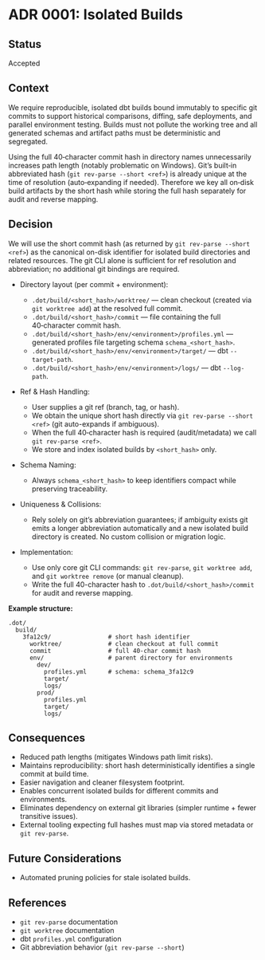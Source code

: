 # ADR 0001: Isolated Builds

## Status

Accepted

## Context

We require reproducible, isolated dbt builds bound immutably to specific git commits to support historical comparisons, diffing, safe deployments, and parallel environment testing. Builds must not pollute the working tree and all generated schemas and artifact paths must be deterministic and segregated.

Using the full 40‑character commit hash in directory names unnecessarily increases path length (notably problematic on Windows). Git’s built‑in abbreviated hash (`git rev-parse --short <ref>`) is already unique at the time of resolution (auto‑expanding if needed). Therefore we key all on‑disk build artifacts by the short hash while storing the full hash separately for audit and reverse mapping.

## Decision

We will use the short commit hash (as returned by `git rev-parse --short <ref>`) as the canonical on-disk identifier for isolated build directories and related resources. The git CLI alone is sufficient for ref resolution and abbreviation; no additional git bindings are required.

- Directory layout (per commit + environment):
  - `.dot/build/<short_hash>/worktree/` — clean checkout (created via `git worktree add`) at the resolved full commit.
  - `.dot/build/<short_hash>/commit` — file containing the full 40‑character commit hash.
  - `.dot/build/<short_hash>/env/<environment>/profiles.yml` — generated profiles file targeting schema `schema_<short_hash>`.
  - `.dot/build/<short_hash>/env/<environment>/target/` — dbt `--target-path`.
  - `.dot/build/<short_hash>/env/<environment>/logs/` — dbt `--log-path`.

- Ref & Hash Handling:
  - User supplies a git ref (branch, tag, or hash).
  - We obtain the unique short hash directly via `git rev-parse --short <ref>` (git auto-expands if ambiguous).
  - When the full 40‑character hash is required (audit/metadata) we call `git rev-parse <ref>`.
  - We store and index isolated builds by `<short_hash>` only.

- Schema Naming:
  - Always `schema_<short_hash>` to keep identifiers compact while preserving traceability.

- Uniqueness & Collisions:
  - Rely solely on git’s abbreviation guarantees; if ambiguity exists git emits a longer abbreviation automatically and a new isolated build directory is created. No custom collision or migration logic.

- Implementation:
  - Use only core git CLI commands: `git rev-parse`, `git worktree add`, and `git worktree remove` (or manual cleanup).
  - Write the full 40-character hash to `.dot/build/<short_hash>/commit` for audit and reverse mapping.

**Example structure:**
```
.dot/
  build/
    3fa12c9/                # short hash identifier
      worktree/             # clean checkout at full commit
      commit                # full 40-char commit hash
      env/                  # parent directory for environments
        dev/
          profiles.yml      # schema: schema_3fa12c9
          target/
          logs/
        prod/
          profiles.yml
          target/
          logs/
```

## Consequences

- Reduced path lengths (mitigates Windows path limit risks).
- Maintains reproducibility: short hash deterministically identifies a single commit at build time.
- Easier navigation and cleaner filesystem footprint.
- Enables concurrent isolated builds for different commits and environments.
- Eliminates dependency on external git libraries (simpler runtime + fewer transitive issues).
- External tooling expecting full hashes must map via stored metadata or `git rev-parse`.

## Future Considerations

- Automated pruning policies for stale isolated builds.

## References

- `git rev-parse` documentation
- `git worktree` documentation
- dbt `profiles.yml` configuration
- Git abbreviation behavior (`git rev-parse --short`)

